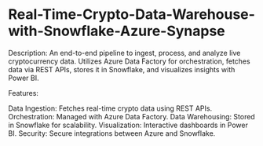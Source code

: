 # Real-Time-Crypto-Data-Warehouse-with-Snowflake-Azure-Synapse


Description:
An end-to-end pipeline to ingest, process, and analyze live cryptocurrency data. Utilizes Azure Data Factory for orchestration, fetches data via REST APIs, stores it in Snowflake, and visualizes insights with Power BI.

Features:

Data Ingestion: Fetches real-time crypto data using REST APIs.
Orchestration: Managed with Azure Data Factory.
Data Warehousing: Stored in Snowflake for scalability.
Visualization: Interactive dashboards in Power BI.
Security: Secure integrations between Azure and Snowflake.
